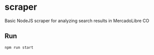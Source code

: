 # scraper
Basic NodeJS scraper for analyzing search results in MercadoLibre CO

## Run 
```
npm run start
```
